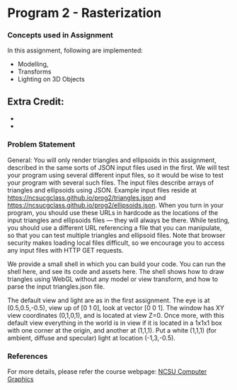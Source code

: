 # Program 2 - Rasterization

### Concepts used in Assignment
In this assignment, following are implemented:
- Modelling,
- Transforms
- Lighting on 3D Objects

Extra Credit:
- 
- 
- 





### Problem Statement
General:
You will only render triangles and ellipsoids in this assignment, described in the same sorts of JSON input files used in the first. We will test your program using several different input files, so it would be wise to test your program with several such files. The input files describe arrays of triangles and ellipsoids using JSON. Example input files reside at https://ncsucgclass.github.io/prog2/triangles.json and https://ncsucgclass.github.io/prog2/ellipsoids.json. When you turn in your program, you should use these URLs in hardcode as the locations of the input triangles and ellipsoids files — they will always be there. While testing, you should use a different URL referencing a file that you can manipulate, so that you can test multiple triangles and ellipsoid files. Note that browser security makes loading local files difficult, so we encourage you to access any input files with HTTP GET requests.<br />

We provide a small shell in which you can build your code. You can run the shell here, and see its code and assets here. The shell shows how to draw triangles using WebGL without any model or view transform, and how to parse the input triangles.json file.<br />

The default view and light are as in the first assignment. The eye is at (0.5,0.5,-0.5), view up of [0 1 0], look at vector [0 0 1]. The window has XY view coordinates (0,1,0,1), and is located at view Z=0. Once more, with this default view everything in the world is in view if it is located in a 1x1x1 box with one corner at the origin, and another at (1,1,1). Put a white (1,1,1) (for ambient, diffuse and specular) light at location (-1,3,-0.5).<br />

### References
For more details, please refer the course webpage: [NCSU Computer Graphics](http://cgclass.csc.ncsu.edu/)
